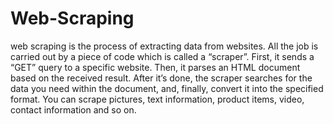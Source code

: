 # Web-Scraping

web scraping is the process of extracting data from websites. All the job is carried out by a piece of code which is called a “scraper”. First, it sends a “GET” query to a specific website. Then, it parses an HTML document based on the received result. After it’s done, the scraper searches for the data you need within the document, and, finally, convert it into the specified format. You can scrape pictures, text information, product items, video, contact information and so on.
